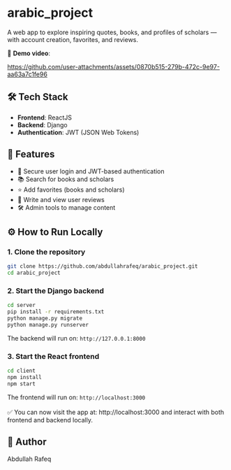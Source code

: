 # arabic_project
A web app to explore inspiring quotes, books, and profiles of scholars — with account creation, favorites, and reviews.

🎥 **Demo video**: <br />

https://github.com/user-attachments/assets/0870b515-279b-472c-9e97-aa63a7c1fe96

## 🛠 Tech Stack
- **Frontend**: ReactJS
- **Backend**: Django
- **Authentication**: JWT (JSON Web Tokens)

## 🚀 Features
- 🔐 Secure user login and JWT-based authentication
- 📚 Search for books and scholars
- ⭐ Add favorites (books and scholars)
- 📝 Write and view user reviews
- 🛠 Admin tools to manage content

## ⚙️ How to Run Locally
### 1. Clone the repository

```bash
git clone https://github.com/abdullahrafeq/arabic_project.git
cd arabic_project
```

### 2. Start the Django backend
```bash
cd server
pip install -r requirements.txt
python manage.py migrate
python manage.py runserver
```
The backend will run on: ```http://127.0.0.1:8000```

### 3. Start the React frontend
```bash
cd client
npm install
npm start
```
The frontend will run on: ```http://localhost:3000``` <br/><br/>
✅ You can now visit the app at: http://localhost:3000 and interact with both frontend and backend locally.

## 👤 Author
Abdullah Rafeq
